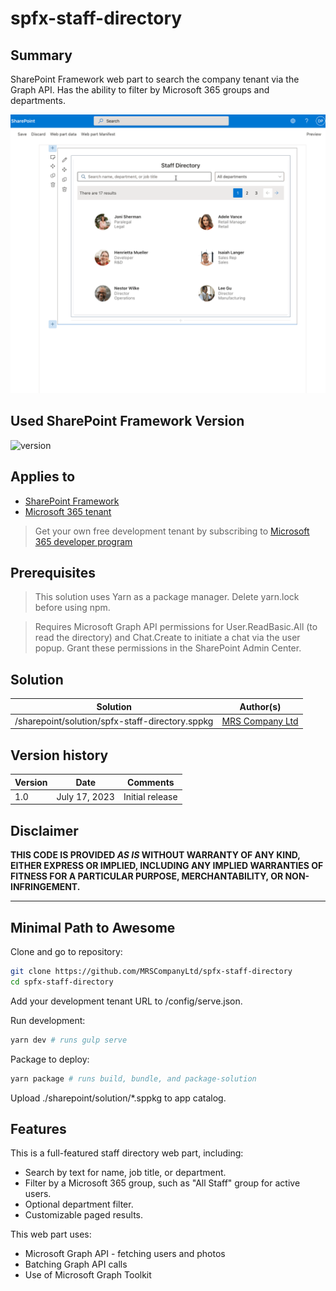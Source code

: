 # spfx-staff-directory

## Summary

SharePoint Framework web part to search the company tenant via the Graph API. Has the ability to filter by Microsoft 365 groups and departments.

![image](./sharepoint/assets/demo.gif)

## Used SharePoint Framework Version

![version](https://img.shields.io/badge/version-1.17.4-green.svg)

## Applies to

- [SharePoint Framework](https://aka.ms/spfx)
- [Microsoft 365 tenant](https://docs.microsoft.com/en-us/sharepoint/dev/spfx/set-up-your-developer-tenant)

> Get your own free development tenant by subscribing to [Microsoft 365 developer program](http://aka.ms/o365devprogram)

## Prerequisites

> This solution uses Yarn as a package manager. Delete yarn.lock before using npm.

> Requires Microsoft Graph API permissions for User.ReadBasic.All (to read the directory) and Chat.Create to initiate a chat via the user popup. Grant these permissions in the SharePoint Admin Center.

## Solution

| Solution    | Author(s)                                               |
| ----------- | ------------------------------------------------------- |
| /sharepoint/solution/spfx-staff-directory.sppkg | [MRS Company Ltd](https://mrscompany.com) |

## Version history

| Version | Date             | Comments        |
| ------- | ---------------- | --------------- |
| 1.0     | July 17, 2023 | Initial release |

## Disclaimer

**THIS CODE IS PROVIDED _AS IS_ WITHOUT WARRANTY OF ANY KIND, EITHER EXPRESS OR IMPLIED, INCLUDING ANY IMPLIED WARRANTIES OF FITNESS FOR A PARTICULAR PURPOSE, MERCHANTABILITY, OR NON-INFRINGEMENT.**

---

## Minimal Path to Awesome

Clone and go to repository:

```bash
git clone https://github.com/MRSCompanyLtd/spfx-staff-directory
cd spfx-staff-directory
```

Add your development tenant URL to /config/serve.json.

Run development:

```bash
yarn dev # runs gulp serve
```

Package to deploy:

```bash
yarn package # runs build, bundle, and package-solution
```

Upload ./sharepoint/solution/*.sppkg to app catalog.

## Features

This is a full-featured staff directory web part, including:

- Search by text for name, job title, or department.
- Filter by a Microsoft 365 group, such as "All Staff" group for active users.
- Optional department filter.
- Customizable paged results.

This web part uses:

- Microsoft Graph API - fetching users and photos
- Batching Graph API calls
- Use of Microsoft Graph Toolkit
